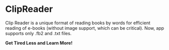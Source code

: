 # ClipReader
Clip Reader is a unique format of reading books by words for efficient reading of e-books (without image support, which can be critical). Now, app supports only .fb2 and .txt files.

**Get Tired Less and Learn More!**
